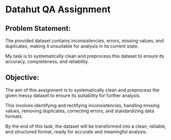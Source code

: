 # Datahut QA Assignment

## Problem Statement:

The provided dataset contains inconsistencies, errors, missing values, and duplicates, making it unsuitable for analysis in its current state.

My task is to systematically clean and preprocess this dataset to ensure its accuracy, completeness, and reliability.

## Objective:

The aim of this assignment is to systematically clean and preprocess the given messy dataset to ensure its suitability for further analysis.

This involves identifying and rectifying inconsistencies, handling missing values, removing duplicates, correcting errors, and standardizing data formats.

By the end of this task, the dataset will be transformed into a clean, reliable, and structured format, ready for accurate and meaningful analysis.
